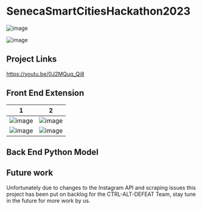 # SenecaSmartCitiesHackathon2023
![image](https://github.com/OGarland001/ScencaSmartCitiesHackathon2023/assets/90342911/10aa47c4-426e-4e1d-8a99-42ae14939cbf)

![image](https://github.com/OGarland001/ScencaSmartCitiesHackathon2023/assets/90342911/23390f17-046a-4578-9f97-08a1e35fac76)

## Project Links
https://youtu.be/0J2MQuq_Qi8

## Front End Extension

1 | 2
--- | ---
![image](https://github.com/OGarland001/ScencaSmartCitiesHackathon2023/assets/90342911/5cb1367a-d824-4be3-ae70-add123dfac1b) | ![image](https://github.com/OGarland001/ScencaSmartCitiesHackathon2023/assets/90342911/b2dad876-ad0d-4d75-8937-2ba5f3bc91de)
![image](https://github.com/OGarland001/ScencaSmartCitiesHackathon2023/assets/90342911/a7dc6c6e-3e3a-4428-be96-0666effb2d76) | ![image](https://github.com/OGarland001/ScencaSmartCitiesHackathon2023/assets/90342911/5f7bc095-862c-49d6-9a20-22b8520d4984)

## Back End Python Model

## Future work
Unfortunately due to changes to the Instagram API and scraping issues this project has been put on backlog for the CTRL-ALT-DEFEAT Team, stay tune in the future for more work by us.
